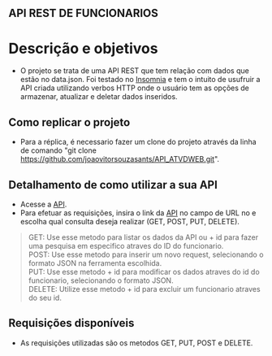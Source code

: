 ##  API REST DE FUNCIONARIOS 
# Descrição e objetivos
* O projeto se trata de uma API REST que tem relação com dados que estão no data.json. Foi testado no [Insomnia](https://insomnia.rest/) e tem o intuito de usufruir a API criada utilizando verbos HTTP onde o usuário tem as opções de armazenar, atualizar e deletar dados inseridos.
## Como replicar o projeto
* Para a réplica, é necessario fazer um clone do projeto através da linha de comando "git clone https://github.com/joaovitorsouzasants/API_ATVDWEB.git".
## Detalhamento de como utilizar a sua API
* Acesse a [API](https://apirest-joao.herokuapp.com/employee).
* Para efetuar as requisições, insira o link da [API](https://apirest-joao.herokuapp.com/employee) no campo de URL no e escolha qual consulta deseja realizar (GET, POST, PUT, DELETE). 
> GET: Use esse metodo para listar os dados da API ou + id para fazer uma pesquisa em especifico atraves do ID do funcionario.\
> POST: Use esse metodo para inserir um novo request, selecionando o formato JSON na ferramenta escolhida.\
> PUT: Use esse metodo + id para modificar os dados atraves do id do funcionario, selecionando o formato JSON.\
> DELETE: Utilize esse metodo + id para excluir um funcionario atraves do seu id.
## Requisições disponíveis
* As requisições utilizadas são os metodos GET, PUT, POST e DELETE.
